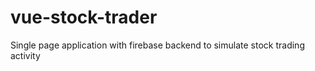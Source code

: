 # vue-stock-trader
Single page application with firebase backend to simulate stock trading activity
